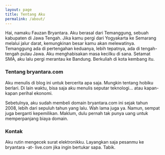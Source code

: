 ```yaml
---
layout: page
title: Tentang Aku
permalink: /about/
---
```


Hai, namaku Fauzan Bryantara. Aku berasal dari Temanggung, sebuah kabupaten di Jawa Tengah. Jika kamu pergi dari Yogyakarta ke Semarang melalui jalur darat, kemungkinan besar kamu akan melewatinya. Temanggung ada di pertengahan keduanya, lebih tepatnya, ada di tengah-tengah pulau Jawa. Aku menghabisakan masa kecilku di sana. Setamat SMA, aku lalu pergi merantau ke Bandung. Berkuliah di kota kembang itu.

### Tentang bryantara.com

Aku menulis di blog ini untuk bercerita apa saja. Mungkin tentang hobiku berlari. Di lain waktu, bisa saja aku menulis seputar teknologi... atau kapan-kapan perihal ekonomi. 

Sebetulnya, aku sudah membeli domain bryantara.com ini sejak tahun 2008, lebih dari sepuluh tahun yang lalu. Wah lama juga ya. Namun, sempat juga berganti kepemilikan. Maklum, dulu pernah tak punya uang untuk memperpanjang biaya domain. 

### Kontak

Aku rutin mengecek surat elektronikku. Layangkan saja pesanmu ke bryantara -at- live.com jika ingin bertukar sapa. Tabik.
